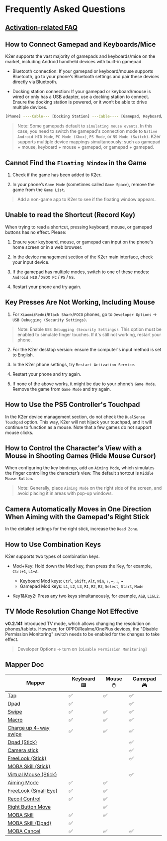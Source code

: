# Frequently Asked Questions

## [Activation-related FAQ](/activation.md)

## How to Connect Gamepad and Keyboards/Mice

K2er supports the vast majority of gamepads and keyboards/mice on the market, including Android handheld devices with built-in gamepad.

* Bluetooth connection: If your gamepad or keyboard/mouse supports Bluetooth, go to your phone's Bluetooth settings and pair these devices directly via Bluetooth.

* Docking station connection: If your gamepad or keyboard/mouse is wired or only has a USB adapter, use a docking station to connect. Ensure the docking station is powered, or it won’t be able to drive multiple devices.

```bash
[Phone] ----Cable--- [Docking Station] ---Cable---- [Gamepad, Keyboard/Mouse]
```

> Note: Some gamepads default to `simulating mouse events`. In this case, you need to switch the gamepad's connection mode to `Native Android HID Mode`, `PC Mode (Xbox)`, `PS Mode`, or `NS Mode (Switch)`.
> K2er supports multiple device mappings simultaneously: such as gamepad + mouse, keyboard + mouse + gamepad, or gamepad + gamepad.

## Cannot Find the `Floating Window` in the Game

1. Check if the game has been added to K2er.

2. In your phone’s `Game Mode` (sometimes called `Game Space`), remove the game from the `Game List`.

> Add a non-game app to K2er to see if the floating window appears.

## Unable to read the Shortcut (Record Key)

When trying to read a shortcut, pressing keyboard, mouse, or gamepad buttons has no effect. Please:

1. Ensure your keyboard, mouse, or gamepad can input on the phone's home screen or in a web browser.

2. In the device management section of the K2er main interface, check your input device.

3. If the gamepad has multiple modes, switch to one of these modes: `Android HID` / `XBOX PC` / `PS` / `NS`.

4. Restart your phone and try again.

## Key Presses Are Not Working, Including Mouse

1. For `Xiaomi`/`Redmi`/`Black Shark`/`POCO` phones, go to `Developer Options` -> `USB Debugging (Security Settings)`.

> Note: Enable `USB Debugging (Security Settings)`. This option must be enabled to simulate finger touches. If it's still not working, restart your phone.

2. For the K2er desktop version: ensure the computer's input method is set to English.

3. In the K2er phone settings, try `Restart Activation Service`.

4. Restart your phone and try again.

5. If none of the above works, it might be due to your phone’s `Game Mode`. Remove the game from `Game Mode` and try again.

## How to Use the PS5 Controller's Touchpad

In the K2er device management section, do not check the `DualSense Touchpad` option. This way, K2er will not hijack your touchpad, and it will continue to function as a mouse. Note that a few games do not support mouse clicks.

## How to Control the Character's View with a Mouse in Shooting Games (Hide Mouse Cursor)

When configuring the key bindings, add an `Aiming Mode`, which simulates the finger controlling the character’s view. The default shortcut is `Middle Mouse Button`.

> Note: Generally, place `Aiming Mode` on the right side of the screen, and avoid placing it in areas with pop-up windows.

## Camera Automatically Moves in One Direction When Aiming with the Gamepad's Right Stick

In the detailed settings for the right stick, increase the `Dead Zone`.

## How to Use Combination Keys

K2er supports two types of combination keys.

* Mod+Key: Hold down the Mod key, then press the Key, for example, `Ctrl+1`, `L1+A`.
   - Keyboard Mod keys: `Ctrl`, `Shift`, `Alt`, `Win`, `↑`, `←`, `↓`, `→`
   - Gamepad Mod keys: `L1`, `L2`, `L3`, `R1`, `R2`, `R3`, `Select`, `Start`, `Mode`
   
* Key1&Key2: Press any two keys simultaneously, for example, `A&B`, `L1&L2`.

## TV Mode Resolution Change Not Effective

**v0.2.141** introduced TV mode, which allows changing the resolution on phones/tablets. However, for OPPO/Realme/OnePlus devices, the "Disable Permission Monitoring" switch needs to be enabled for the changes to take effect.

> Developer Options -> turn on `[Disable Permission Monitoring]`

## Mapper Doc

| Mapper             | Keyboard ⌨️ | Mouse 🖱️ | Gamepad 🎮  |
|------------------|---------|---------|---------|
| [Tap](/mappings/tap.md) |     ✅   |     ✅   |   ✅    |
| [Dpad](/mappings/dpad.md) | ✅       |         | ✅       |
| [Swipe](/mappings/swipe.md) |  ✅      | ✅      | ✅      |
| [Macro](/mappings/macro.md) |  ✅      | ✅      | ✅      |
| [Charge up 4-way swipe](/mappings/fourwayswipe.md)  | ✅      | ✅      | ✅      |
| [Dpad (Stick)](/mappings/dpadstick.md) |      |      | ✅      |
| [Camera stick](/mappings/camerapanstick.md) |      |      | ✅      |
| [FreeLook (Stick)](/mappings/freelookstick.md) |       |      | ✅      |
| [MOBA Skill (Stick)](/mappings/mobastick.md) | |      |      | ✅      |
| [Virtual Mouse (Stick)](/mappings/stickmouse.md) |      |      | ✅      |
| [Aiming Mode](/mappings/aiming.md) |  ✅      | ✅      |       |
| [FreeLook (Small Eye)](/mappings/freelook.md) |  ✅      | ✅      |       |
| [Recoil Control](/mappings/recoil.md) |  ✅      | ✅      |       |
| [Right Button Move](/mappings/rightbuttonmove.md) |       | ✅      |       |
| [MOBA Skill](/mappings/moba.md)  | ✅      | ✅      |       |
| [MOBA Skill (Dpad)](/mappings/mobadpad.md)  | ✅      |      |       |
| [MOBA Cancel](/mappings/mobacancel.md) | ✅      | ✅      | ✅      |

